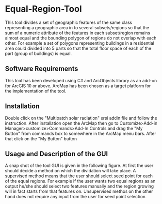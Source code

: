 # Equal-Region-Tool
This tool divides a set of geographic features of the same class representing a geographic area in to several subsets/regions so that the sum of a numeric attribute of the features in each subset/region remains almost equal and the bounding polygon of regions do not overlap with each other. For example a set of polygons representing buildings in a residential area could divided into 5 parts so that the total floor space of each of the part (group of buildings) is equal. 

## Software Requirements
This tool has been developed using C# and ArcObjects library as an add-on for ArcGIS 10 or above. ArcMap has been chosen as a target platform for the implementation of the tool. 

## Installation
Double click on the "Multipatch solar radiation" ersi addin file and follow the instruction. After installation open the ArcMap then go to Customize>Add-in Manager>customize>Commands>Add-In Controls and drag the "My Button" from commands box to somewhere in the ArcMap menu bars. After that click on the "My Button" button

## Usage and Description of the GUI
A snap shot of the tool GUI is given in the following figure. At first the user should decide a method on which the dividation will take place. A supervised method means that the user should select seed point for each of the equal regions. For example if the user wants two equal regions as an output he/she should select two features manually and the region growing will in fact starts from that features on. Unsupervised methos on the other hand does not require any input from the user for seed point selection.
